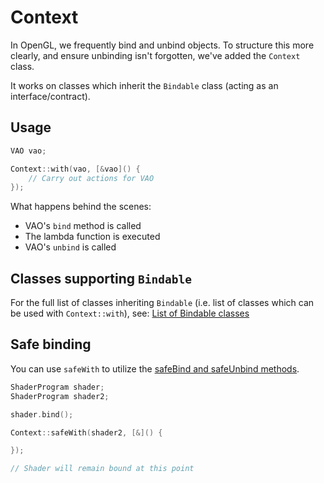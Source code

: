 # Context

In OpenGL, we frequently bind and unbind objects. To structure this more clearly,
and ensure unbinding isn't forgotten, we've added the ``Context`` class.

It works on classes which inherit the ``Bindable`` class (acting as an interface/contract).

## Usage
````c++
VAO vao;

Context::with(vao, [&vao]() {
    // Carry out actions for VAO
});
````

What happens behind the scenes:

- VAO's ``bind`` method is called
- The lambda function is executed
- VAO's ``unbind`` is called

## Classes supporting ``Bindable``

For the full list of classes inheriting ``Bindable`` (i.e. list of classes
which can be used with ``Context::with``), see:
[List of Bindable classes](../lists/bindable-classes.md)

## Safe binding

You can use ``safeWith`` to utilize the [safeBind and safeUnbind methods](bindable.md).

````c++
ShaderProgram shader;
ShaderProgram shader2;

shader.bind();

Context::safeWith(shader2, [&]() {

});

// Shader will remain bound at this point
````